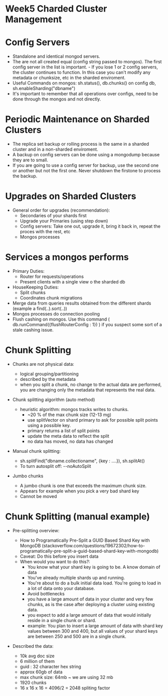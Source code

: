 # Week5 Charded Cluster Management

Config Servers
================
- Standalone and identical mongod servers.
- The are not all created equal (config string passed to mongos). The first config server in the list is important. - If you lose 1 or 2 config servers, the cluster continues to function. In this case you can't modify any metadata or chunksize, etc in the sharded enviroment.
- Useful Commands on mongos: sh.status(), db.chunks() on config db, sh.enableSharding("dbname")
- It's important to remember that all operations over configs, need to be done through the mongos and not directly.

Periodic Maintenance on Sharded Clusters
========================================
- The replica set backup or rolling process is the same in a sharded cluster and in a non-sharded enviroment.
- A backup on config servers can be done using a mongodump because they are to small.
- If you are going to use a config server for backup, use the second one or another but not the first one. Never shutdown the firstone to process the backup.

Upgrades on Sharded Clusters
============================
- General order for upgrades (recommendation):
	- Secondaries of your shards first
	- Upgrade your Primaries (using step down)
	- Config servers: Take one out, upgrade it, bring it back in, repeat the proces with the rest, etc
	- Mongos processes

Services a mongos performs
==========================
- Primary Duties:
	- Router for requests/operations
	- Present clients with a single view o the sharded db
- HouseKeeping Duties:
	- Split chunks
	- Coordinates chunk migrations
- Merge data from queries results obtained from the different shards (example a find(..).sort(..))
- Mongos processes do connection pooling
- Flush cashing on mongos. Use this command ( db.runCommand({flushRouterConfig : 1}) ) if you suspect some sort of a stale cashing issue. 

Chunk Splitting
===============
- Chunks are not physical data:
	- logical grouping/partitioning
	- described by the metadata
	- when you split a chunk, no change to the actual data are performed, you are changing only the metadata that represents the real data.

- Chunk splitting algorithm (auto method)
	- heuristic algorithm: mongos tracks writes to chunks. 
		- ~20 % of the max chunk size (12-13 mg)
		- use splitVector on shard primary to ask for possible split points using a possible key.
		- primary returns a list of split points
		- update the meta data to reflect the split
		- no data has moved, no data has changed
- Manual chunk splitting:
	- sh.splitFind("dbname.collectioname", {key : ....}), sh.splitAt()
	- To turn autosplit off: --noAutoSplit
- Jumbo chunks
	- A jumbo chunk is one that exceeds the maximum chunk size.
	- Appears for example when you pick a very bad shard key
	- Cannot be moved

Chunk Splitting (manual example)
================================

- Pre-splitting overview:
	- How to Programatically Pre-Split a GUID Based Shard Key with MongoDB (stackoverflow.com/questions/19672302/how-to-programatically-pre-split-a-guid-based-shard-key-with-mongodb)
	- Caveat: Do this before you insert data
	- When would you want to do this?:
		- You know what your shard key is going to be. A know domain of data
		- You've already multiple shards up and running.
		- You're about to do a bulk initial data load. You're going to load in a lot of data onto your database.
		- Avoid bottlenecks
		- you have a large amount of data in your cluster and very few chunks, as is the case after deploying a cluster using existing data.
		- you expect to add a large amount of data that would initially reside in a single chunk or shard.
		- example: You plan to insert a large amount of data with shard key values between 300 and 400, but all values of your shard keys are between 250 and 500 are in a single chunk.


- Described the data:
	- 10k avg doc size
	- 6 million of them
	- guid : 32 character hex string
	- approx 60gb of data
	- max chunk size: 64mb ~ we are using 32 mb
	- 1920 chunks
	- 16 x 16 x 16 = 4096/2 = 2048 spliting factor

